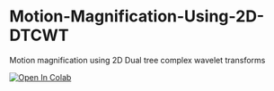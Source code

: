 # Motion-Magnification-Using-2D-DTCWT
Motion magnification using 2D Dual tree complex wavelet transforms

[![Open In Colab](https://colab.research.google.com/assets/colab-badge.svg)](https://colab.research.google.com/github/joeljose/Motion-Magnification-Using-2D-DTCWT/blob/main/MotionMagDtcwt.ipynb)
